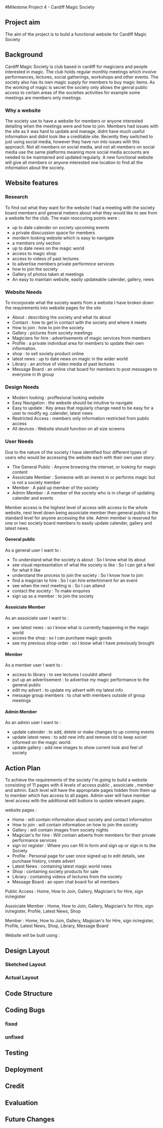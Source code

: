 #Milestone Project 4 - Cardiff Magic Society

## Project aim

The aim of the project is to build a functional website for Cardiff Magic Society

## Background

Cardiff Magic Society is club based in cardiff for magicians and people interested in magic. The club holds regular monthly meetings which involve performances, lectures, social gatherings, workshops and other events. The society also has its own magic supply for members to buy magic items. As the working of magic is secret the society only allows the genral public access to certain areas of the societies activities for example some meetings are members only meetings.

### Why a website

The society use to have a website for members or anyone interested detailing when the meetings were and how to join. Members had issues with the site as it was hard to update and manage, didnt have much useful information and didnt look like a creditable site. Recently they switched to just using social media, however they have run into issues with this approach. Not all members on social media, and not all members on social media use the same platforms meaning more social media accounts are needed to be maintained and updated regularly.
A new functional website will give all members or anyone interested one location to find all the information about the society.

## Website features

### Research

To find out what they want for the website I had a meeting with the society board members and general mebers about what they would like to see from a website for the club. The main reoccuring points were :

- up to date calender on society upcoming events
- a private disscussion space for members
- mordern looking website which is easy to navigate
- a members only section
- up to date news on the magic world
- access to magic shop
- access to videos of past lectures
- to advertise members private performnce services
- how to join the society 
- Gallery of photos taken at meetings
- An easy to maintain website, easily updateable calender, gallery, news

### Website Needs

To incorporate what the society wants from a website I have broken down the requirements into website pages for the site

- About : describing the society and what its about
- Contact : how to get in contact with the society and where it meets
- How to join : how to join the society
- Gallery : pictures from society meetings
- Magicians for hire : advertisements of magic services from members
- Profile : a private individual area for members to update their own information.
- shop : to sell society product online
- latest news : up to date news on magic in the wider world
- Library : an archive of video media of past lectures 
- Message Board : an online chat board for members to post messages to everyone in th group

### Design Needs

- Modern looking : proffesional looking website
- Easy Navigation : the website should be intuitive to navigate
- Easy to update : Key areas that regularly change need to be easy for a user to modify eg. calender, latest news
- Restricted Access : members only information restricted from public access
- All devices : Website should function on all size screens

### User Needs

Due to the nature of the society I have identified four different types of users who would be accessing the website each with their own user story:

- The General Public : Anyone browsing the internet, or looking for magic content
- Assoiciate Member : Someone with an inerest in or performs magic but is not a society member
- Member : A paid up member of the society
- Admin Member : A member of the society who is in charge of updating calender and events

Member access is the highest level of access with access to the whole website, next level down being assoiciate member then general public is the standard level for anyone accessing the site. Admin member is reserved for one or two society board members to easily update calender, gallery and latest news.

#### General public

As a general user I want to :
- To understand what the society is about : So I know what its about
- see visual representation of what the society is like : So I can get a feel for what it like
- understand the process to join the society : So I know how to join
- find a magician to hire : So I can hire entertinment for an event
- see when the next meeting is : So I can attend
- contact the society : To make enquires
- sign up as a member : to join the society 

#### Assoiciate Member

As an assoiciate user I want to :
- see latest news : so I know what is currently happening in the magic world
- access the shop : so I can purchase magic goods
- see my previous shop order : so I know what I have previously brought 

#### Member

As a member user I want to :
- access to library : to see lectures I couldnt attend
- put up an advertisement : to advertise my magic performance to the general public
- edit my advert : to update my advert with my latest info
- message group members : to chat with members outside of group meetings

#### Admin Member

As an admin user I want to :
- update calender : to add, delete or make changes to up coming events
- update latest news : to add new info and remove old to keep societ informed on the magic world.
- update gallery : add new images to show current look and feel of society

## Action Plan

To achieve the requirements of the society I'm going to build a website consisting of 11 pages with 4 levels of access
public , assoiciate , member and admin. Each level will have the appropriate pages hidden from them up to member which has access to all pages. Admin user will have member level access with the additional edit buttons to update relevant pages.

website pages :

- Home : will contain information about society and contact information
- How to join : will contain information on how to join the society
- Gallery : will contain images from society nights
- Magician's for hire : Will contain adverts from members for their private performance services
- sign in/ register : Where you can fill in form and sign up or sign in to the Society
- Profile : Personal page for user once signed up to edit details, see purchase history, create advert
- Latest News : containing latest magic world news
- Shop : containing society products for sale
- Library : containing videos of lectures from the society
- Message Board : an open chat board for all members

Public Access : Home, How to Join, Gallery, Magician's for Hire, sign in/register

Assoiciate Member : Home, How to Join, Gallery, Magician's for Hire, sign in/register, Profile, Latest News, Shop

Member : Home, How to Join, Gallery, Magician's for Hire, sign in/register, Profile, Latest News, Shop, Library,           Message Board


Website will be built using : 


## Design Layout

### Sketched Layout

### Actual Layout


## Code Structure



## Coding Bugs

### fixed 

### unfixed


## Testing 


## Deployment


## Credit 


## Evaluation


## Future Changes
